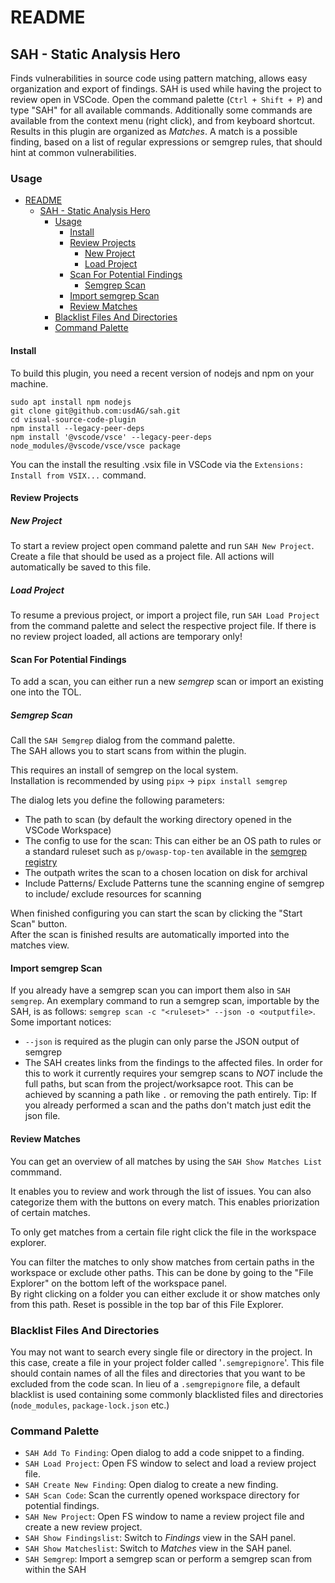 # README

## SAH - Static Analysis Hero

Finds vulnerabilities in source code using pattern matching, allows easy organization and export of findings.
SAH is used while having the project to review open in VSCode.
Open the command palette (`Ctrl + Shift + P`) and type "SAH" for all available commands.
Additionally some commands are available from the context menu (right click), and from keyboard shortcut.
Results in this plugin are organized as *Matches*.
A match is a possible finding, based on a list of regular expressions or semgrep rules, that should hint at common vulnerabilities.

### Usage

- [README](#readme)
  - [SAH - Static Analysis Hero](#sah---static-analysis-hero)
    - [Usage](#usage)
      - [Install](#install)
      - [Review Projects](#review-projects)
        - [New Project](#new-project)
        - [Load Project](#load-project)
      - [Scan For Potential Findings](#scan-for-potential-findings)
        - [Semgrep Scan](#semgrep-scan)
      - [Import semgrep Scan](#import-semgrep-scan)
      - [Review Matches](#review-matches)
    - [Blacklist Files And Directories](#blacklist-files-and-directories)
    - [Command Palette](#command-palette)

#### Install

To build this plugin, you need a recent version of nodejs and npm on your machine.


```
sudo apt install npm nodejs
git clone git@github.com:usdAG/sah.git
cd visual-source-code-plugin
npm install --legacy-peer-deps
npm install '@vscode/vsce' --legacy-peer-deps
node_modules/@vscode/vsce/vsce package
```

You can the install the resulting .vsix file in VSCode via the `Extensions: Install from VSIX...` command.

#### Review Projects

##### New Project

To start a review project open command palette and run `SAH New Project`.
Create a file that should be used as a project file.
All actions will automatically be saved to this file.

##### Load Project

To resume a previous project, or import a project file, run `SAH Load Project` from the command palette and select the respective project file.
If there is no review project loaded, all actions are temporary only!

#### Scan For Potential Findings

To add a scan, you can either run a new *semgrep* scan or import an existing one into the TOL.

##### Semgrep Scan

Call the `SAH Semgrep` dialog from the command palette.  
The SAH allows you to start scans from within the plugin.

This requires an install of semgrep on the local system.  
Installation is recommended by using `pipx` -> `pipx install semgrep`  

The dialog lets you define the following parameters:
- The path to scan (by default the working directory opened in the VSCode Workspace)
- The config to use for the scan: This can either be an OS path to rules or a standard ruleset such as `p/owasp-top-ten` available in the [semgrep registry](https://semgrep.dev/r)
- The outpath writes the scan to a chosen location on disk for archival
- Include Patterns/ Exclude Patterns tune the scanning engine of semgrep to include/ exclude resources for scanning

When finished configuring you can start the scan by clicking the "Start Scan" button.   
After the scan is finished results are automatically imported into the matches view. 


#### Import semgrep Scan

If you already have a semgrep scan you can import them also in `SAH semgrep`. An exemplary command to run a semgrep scan, importable by the SAH, is as follows: `semgrep scan -c "<ruleset>" --json -o <outputfile>`.
Some important notices:
- `--json` is required as the plugin can only parse the JSON output of semgrep
- The SAH creates links from the findings to the affected files. In order for this to work it currently requires your semgrep scans to *NOT* include the full paths, but scan from the project/worksapce root. This can be achieved by scanning a path like `.` or removing the path entirely. Tip: If you already performed a scan and the paths don't match just edit the json file.

#### Review Matches

You can get an overview of all matches by using the `SAH Show Matches List` commmand. 

It enables you to review and work through the list of issues. 
You can also categorize them with the buttons on every match. This enables priorization of certain matches. 

To only get matches from a certain file right click the file in the workspace explorer.

You can filter the matches to only show matches from certain paths in the workspace or exclude other paths. This can be done by going to the "File Explorer" on the bottom left of the workspace panel.  
By right clicking on a folder you can either exclude it or show matches only from this path. Reset is possible in the top bar of this File Explorer.  

### Blacklist Files And Directories

You may not want to search every single file or directory in the project. In this case, create a file in your project folder called '`.semgrepignore`'. This file should contain names of all the files and directories that you want to be excluded from the code scan. 
In lieu of a `.semgrepignore` file, a default blacklist is used containing some commonly blacklisted files and directories (`node_modules`, `package-lock.json` etc.)

### Command Palette

- `SAH Add To Finding`: Open dialog to add a code snippet to a finding.
- `SAH Load Project`: Open FS window to select and load a review project file.
- `SAH Create New Finding`: Open dialog to create a new finding.
- `SAH Scan Code`: Scan the currently opened workspace directory for potential findings.
- `SAH New Project`: Open FS window to name a review project file and create a new review project.
- `SAH Show Findingslist`: Switch to *Findings* view in the SAH panel.
- `SAH Show Matcheslist`: Switch to *Matches* view in the SAH panel.
- `SAH Semgrep`: Import a semgrep scan or perform a semgrep scan from within the SAH
